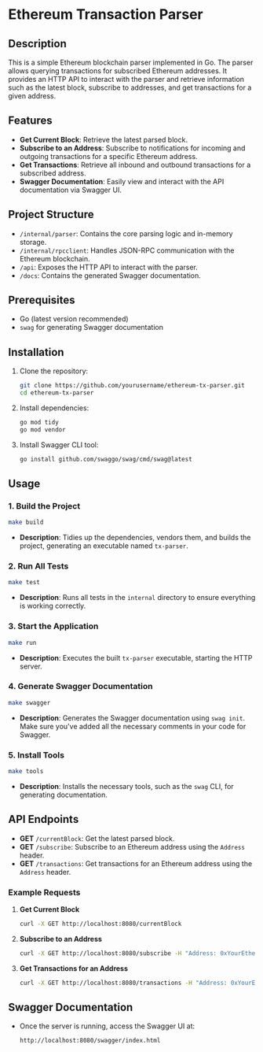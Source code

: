 # Ethereum Transaction Parser

## Description
This is a simple Ethereum blockchain parser implemented in Go. The parser allows querying transactions for subscribed Ethereum addresses. It provides an HTTP API to interact with the parser and retrieve information such as the latest block, subscribe to addresses, and get transactions for a given address.

## Features
- **Get Current Block**: Retrieve the latest parsed block.
- **Subscribe to an Address**: Subscribe to notifications for incoming and outgoing transactions for a specific Ethereum address.
- **Get Transactions**: Retrieve all inbound and outbound transactions for a subscribed address.
- **Swagger Documentation**: Easily view and interact with the API documentation via Swagger UI.

## Project Structure
- `/internal/parser`: Contains the core parsing logic and in-memory storage.
- `/internal/rpcclient`: Handles JSON-RPC communication with the Ethereum blockchain.
- `/api`: Exposes the HTTP API to interact with the parser.
- `/docs`: Contains the generated Swagger documentation.

## Prerequisites
- Go (latest version recommended)
- `swag` for generating Swagger documentation

## Installation
1. Clone the repository:
   ```bash
   git clone https://github.com/yourusername/ethereum-tx-parser.git
   cd ethereum-tx-parser
   ```

2. Install dependencies:
   ```bash
   go mod tidy
   go mod vendor
   ```

3. Install Swagger CLI tool:
   ```bash
   go install github.com/swaggo/swag/cmd/swag@latest
   ```

## Usage

### 1. Build the Project
   ```bash
   make build
   ```
   - **Description**: Tidies up the dependencies, vendors them, and builds the project, generating an executable named `tx-parser`.

### 2. Run All Tests
   ```bash
   make test
   ```
   - **Description**: Runs all tests in the `internal` directory to ensure everything is working correctly.

### 3. Start the Application
   ```bash
   make run
   ```
   - **Description**: Executes the built `tx-parser` executable, starting the HTTP server.

### 4. Generate Swagger Documentation
   ```bash
   make swagger
   ```
   - **Description**: Generates the Swagger documentation using `swag init`. Make sure you've added all the necessary comments in your code for Swagger.

### 5. Install Tools
   ```bash
   make tools
   ```
   - **Description**: Installs the necessary tools, such as the `swag` CLI, for generating documentation.

## API Endpoints
- **GET** `/currentBlock`: Get the latest parsed block.
- **GET** `/subscribe`: Subscribe to an Ethereum address using the `Address` header.
- **GET** `/transactions`: Get transactions for an Ethereum address using the `Address` header.

### Example Requests
1. **Get Current Block**
   ```bash
   curl -X GET http://localhost:8080/currentBlock
   ```

2. **Subscribe to an Address**
   ```bash
   curl -X GET http://localhost:8080/subscribe -H "Address: 0xYourEthereumAddress"
   ```

3. **Get Transactions for an Address**
   ```bash
   curl -X GET http://localhost:8080/transactions -H "Address: 0xYourEthereumAddress"
   ```

## Swagger Documentation
- Once the server is running, access the Swagger UI at:
  ```
  http://localhost:8080/swagger/index.html
  ```